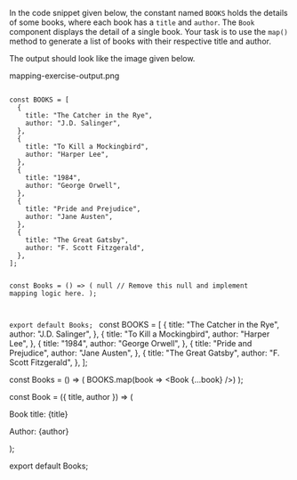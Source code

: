 In the code snippet given below, the constant named `BOOKS` holds the details of some books, where each book has a `title` and `author`. The `Book` component displays the detail of a single book. Your task is to use the `map()` method to generate a list of books with their respective title and author.

The output should look like the image given below.

<image>mapping-exercise-output.png</image>

<codeblock language="reactjs" foldLines="1-22" type="exercise" testMode="fixedInput">
<code>
const BOOKS = [
  {
    title: "The Catcher in the Rye",
    author: "J.D. Salinger",
  },
  {
    title: "To Kill a Mockingbird",
    author: "Harper Lee",
  },
  {
    title: "1984",
    author: "George Orwell",
  },
  {
    title: "Pride and Prejudice",
    author: "Jane Austen",
  },
  {
    title: "The Great Gatsby",
    author: "F. Scott Fitzgerald",
  },
];

const Books = () => (
  null // Remove this null and implement mapping logic here.
);

export default Books;
</code>
<solution>
const BOOKS = [
  {
    title: "The Catcher in the Rye",
    author: "J.D. Salinger",
  },
  {
    title: "To Kill a Mockingbird",
    author: "Harper Lee",
  },
  {
    title: "1984",
    author: "George Orwell",
  },
  {
    title: "Pride and Prejudice",
    author: "Jane Austen",
  },
  {
    title: "The Great Gatsby",
    author: "F. Scott Fitzgerald",
  },
];

const Books = () => (
  BOOKS.map(book => <Book {...book}  />)
);

const Book = ({ title, author }) => (
  <div style={{
    border: "1px solid blue",
    borderRadius: 5,
    padding: 8,
    marginBottom: 5,
    backgroundColor: "azure",
  }}>
    <p>Book title: {title}</p>
    <p>Author: {author}</p>
  </div>
);

export default Books;
</solution>
</codeblock>
